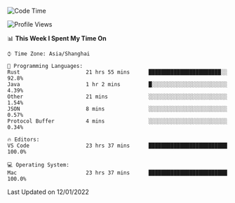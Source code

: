 <!--START_SECTION:waka-->
![Code Time](http://img.shields.io/badge/Code%20Time-907%20hrs%2035%20mins-blue)

![Profile Views](http://img.shields.io/badge/Profile%20Views-4-blue)

📊 **This Week I Spent My Time On** 

```text
⌚︎ Time Zone: Asia/Shanghai

💬 Programming Languages: 
Rust                     21 hrs 55 mins      ███████████████████████░░   92.8% 
Java                     1 hr 2 mins         █░░░░░░░░░░░░░░░░░░░░░░░░   4.39% 
Other                    21 mins             ░░░░░░░░░░░░░░░░░░░░░░░░░   1.54% 
JSON                     8 mins              ░░░░░░░░░░░░░░░░░░░░░░░░░   0.57% 
Protocol Buffer          4 mins              ░░░░░░░░░░░░░░░░░░░░░░░░░   0.34%

🔥 Editors: 
VS Code                  23 hrs 37 mins      █████████████████████████   100.0%

💻 Operating System: 
Mac                      23 hrs 37 mins      █████████████████████████   100.0%

```


 Last Updated on 12/01/2022
<!--END_SECTION:waka-->
